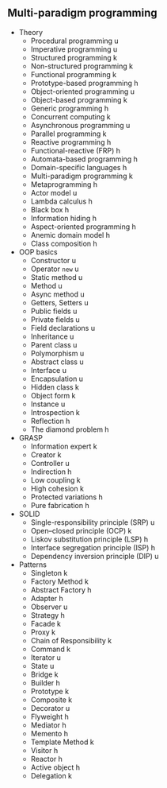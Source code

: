 ## Multi-paradigm programming

- Theory
  - Procedural programming u
  - Imperative programming u
  - Structured programming k
  - Non-structured programming k
  - Functional programming k
  - Prototype-based programming h
  - Object-oriented programming u
  - Object-based programming k
  - Generic programming h
  - Concurrent computing k
  - Asynchronous programming u
  - Parallel programming k
  - Reactive programming h
  - Functional-reactive (FRP) h
  - Automata-based programming h
  - Domain-specific languages h
  - Multi-paradigm programming k
  - Metaprogramming h
  - Actor model u
  - Lambda calculus h
  - Black box h
  - Information hiding h
  - Aspect-oriented programming h
  - Anemic domain model h
  - Class composition h
- OOP basics
  - Constructor u
  - Operator `new` u
  - Static method u
  - Method u
  - Async method u
  - Getters, Setters u
  - Public fields u
  - Private fields u
  - Field declarations u
  - Inheritance u
  - Parent class u
  - Polymorphism u
  - Abstract class u
  - Interface u
  - Encapsulation u
  - Hidden class k
  - Object form k
  - Instance u
  - Introspection k
  - Reflection h
  - The diamond problem h
- GRASP
  - Information expert k
  - Creator k
  - Controller u
  - Indirection h
  - Low coupling k
  - High cohesion k
  - Protected variations h
  - Pure fabrication h
- SOLID
  - Single-responsibility principle (SRP) u
  - Open–closed principle (OCP) k
  - Liskov substitution principle (LSP) h
  - Interface segregation principle (ISP) h 
  - Dependency inversion principle (DIP) u
- Patterns
  - Singleton k
  - Factory Method k
  - Abstract Factory h
  - Adapter h
  - Observer u
  - Strategy h
  - Facade k
  - Proxy k
  - Chain of Responsibility k
  - Command k
  - Iterator u
  - State u
  - Bridge k
  - Builder h
  - Prototype k
  - Composite k
  - Decorator u
  - Flyweight h
  - Mediator h
  - Memento h
  - Template Method k
  - Visitor h
  - Reactor h
  - Active object h
  - Delegation k
